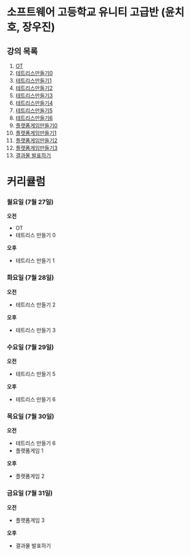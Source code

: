 # 소프트웨어 고등학교 유니티 고급반 (윤치호, 장우진)

  ## 강의 목록
  1. [OT](ot.md)
  2. [테트리스만들기0](te0.md)
  3. [테트리스만들기1](te1.md)
  4. [테트리스만들기2](te2.md)
  5. [테트리스만들기3](te3.md)
  6. [테트리스만들기4](te4.md)
  7. [테트리스만들기5](te5.md)
  8. [테트리스만들기6](te6.md)
  9. [플랫폼게임만들기0](le0.md)
  10. [플랫폼게임만들기1](le1.md)
  11. [플랫폼게임만들기2](le2.md)
  12. [플랫폼게임만들기3](le3.md)
  13. [결과물 발표하기](le4.md)
  
  
  
# 커리큘럼
  
  ### 월요일 (7월 27일)
**오전** 
- OT 
- 테트리스 만들기 0  

**오후** 
- 테트리스 만들기 1 

 ### 화요일 (7월 28일)
   **오전** 
  - 테트리스 만들기 2  
  
   **오후** 
  - 테트리스 만들기 3 

 ### 수요일 (7월 29일)
   **오전** 
  - 테트리스 만들기 5  
  
   **오후** 
  - 테트리스 만들기 6 
  
 ### 목요일 (7월 30일)
   **오전** 
  - 테트리스 만들기 6  
  - 플랫폼게임 1  
  
   **오후** 
  - 플랫폼게임 2 
  
 ### 금요일 (7월 31일)
   **오전** 
  - 플랫폼게임 3  
  
   **오후** 
  - 결과물 발표하기 



